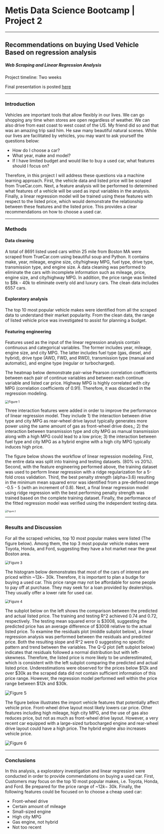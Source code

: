 # Metis Data Science Bootcamp | Project 2

---

## Recommendations on buying Used Vehicle Based on regression analysis

##### Web Scraping and Linear Regression Analysis

Project timeline: Two weeks

Final presentation is posted [here](https://github.com/weizhao-BME/metis-project2/blob/main/presentation/presentation_project2.pdf)

---

### Introduction

Vehicles are important tools that allow flexibly in our lives. We can go shopping any time when stores are  open regardless of weather. We can also drive from east coast to west coast of the US. My friend did so and that was an amazing trip said him. He saw many beautiful natural scenes. While our lives are facilitated by vehicles, you may want to ask yourself the questions below:

- How do I choose a car? 
- What year, make and model?
- If I have limited budget and would like  to buy a used car, what features should I focus on?

Therefore, in this project I will address these questions via a machine learning approach. First, the vehicle data and listed price will be scraped from TrueCar.com. Next, a feature analysis will be performed to determined what features of a vehicle will be used as input variables in the analysis. Finally, a linear regression model will be trained using these features with respect to the listed price, which would demonstrate the relationship between these features and the listed price. This provides a clear recommendations on how to choose a used car.  

---

### Methods

#### Data cleaning

A total of 8691 listed used cars within 25 mile from Boston MA were scraped from TrueCar.com using beautiful soup and Python. It contains make, year, mileage, engine size, city/highway MPG, fuel  type, drive type, transmission type, and engine size. A data cleaning was performed to eliminate the cars with incomplete information such as mileage, price, engine size, and city/highway MPG. In addition, the price range was limited to $8k - 40k to eliminate overly old and luxury cars. The clean data includes 6557 cars. 

#### Exploratory analysis

 The top 10 most popular vehicle makes were identified from all the scraped data to understand their market popularity. From the clean data, the range of listed vehicle price was investigated to assist for planning a budget.

#### Featuring engineering

Features used as the input of the linear regression analysis contain continuous and categorical variables. The former includes year, mileage, engine size, and city MPG. The latter includes fuel type (gas, diesel, and hybrid), drive type (AWD, FWD, and RWD), transmission type (manual and automatic), and engine type (regular or turbocharged). 

The heatmap below demonstrate pair-wise Pearson correlation coefficients between each pair of continue variables and between each continue variable and listed car price. Highway MPG is highly correlated with city MPG (correlation coefficients of 0.91). Therefore, it was discarded in the regression modeling. 



<img src="https://github.com/weizhao-BME/metis-project2/blob/main/figures/corrcoef.svg" alt="Figure 1" style="zoom:70%;" />

Three interaction features were added in order to improve the performance of linear regression model. They include 1) the interaction between drive type and city MPG as rear-wheel drive layout typically generates more power using the same amount of gas as front-wheel drive does,; 2) the interaction between transmission type and city MPG as manual transmission along with a high MPG could lead to a low price; 3) the interaction between fuel type and city MPG as a hybrid engine with a high city MPG typically induces high price. 

The figure below shows the workflow of linear regression modeling. First, the entire data was split into training and testing datasets. (80% vs 20%). Second, with the feature engineering performed above, the training dataset was used to perform linear regression with a ridge regularization for a 5-fold cross validation. Third, the best penalty strength (alpha=3.6) resulting in the minimum mean squared error was identified from a pre-defined range -0.5 - 5 (with an increment of 0.8). Next, a final linear regression model using ridge regression with the best performing penalty strength was trained based on the complete training dataset. Finally, the performance of the fitted regression model was verified using the independent testing data. 



<img src="https://github.com/weizhao-BME/metis-project2/blob/main/figures/lin_reg_workflow.png" alt="Figure 2" style="zoom: 50%;" />



---

### Results and Discussion

For all the scraped vehicles, top 10 most popular makes were listed (The figure below). Among them, the top 3 most popular vehicle makes were Toyota, Honda, and Ford, suggesting they have a hot market near the great Boston area. 



<img src="https://github.com/weizhao-BME/metis-project2/blob/main/figures/top10_makes_color_coded.svg" alt="Figure 3" style="zoom:80%;" />

The histogram below demonstrates that most of the cars of interest are priced within ~$12k - ~$30k. Therefore, it is important to plan a budge for buying a used car. This price range may not be affordable for some people to pay off at purchase. They may seek for a loan provided by dealerships. They usually offer a lower rate for used car. 



<img src="https://github.com/weizhao-BME/metis-project2/blob/main/figures/hist_listed_price_edited.png" alt="Figure 4" style="zoom:80%;" />



The subplot below on the left shows the comparison between the predicted and actual listed price. The training and testing R^2 achieved 0.74 and 0.72, respectively. The testing mean squared error is $3008, suggesting the predicted price has an average difference of $3008 relative to the actual listed price. To examine the residuals plot (middle subplot below), a linear regression analysis was performed between the residuals and predicted price. Both the resulting slope and R^2 were 0 suggesting no specific pattern and trend between the variables. The Q-Q plot (left subplot below) indicates that residuals followed a normal distribution but with left-skewness. Therefore, the listed price is more likely to be underestimated, which is consistent with the left subplot comparing the predicted and actual listed price. Underestimations were observed for the prices below $12k and over $30k as the scraped data did not contain sufficient information of this price range. However, the regression model performed well within the price range between $12k and $30k. 



![Figure 5](https://github.com/weizhao-BME/metis-project2/blob/main/figures/results_inspection.svg)



The figure below illustrates the import vehicle features that potentially affect vehicle price. Front-wheel drive layout most likely lowers car price. Other features including high mileage, high city MPG, and the use of gas also reduces price, but not as much as front-wheel drive layout. However, a very recent car equipped with a large-sized turbocharged engine and rear-wheel drive layout could have a high price. The hybrid engine also increases vehicle price. 



![Figure 6](https://github.com/weizhao-BME/metis-project2/blob/main/figures/lm_coef.svg)



---

### Conclusions

In this analysis, a exploratory investigation and linear regression were conducted in order to provide commendations on buying a used car. First, Customers may focus on the top 10 most popular makes, i.e. Toyota, Honda, and Ford. Be prepared for the price range of ~$12k - ~$30k. Finally, the following features could be focused on to choose a cheap used car:

- Front-wheel drive
- Certain amount of mileage
- Small-sized engine
- High city MPG
- Gas engine, not hybrid
- Not too recent













